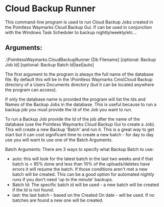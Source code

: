 # Cloud Backup Runner

This command-line program is used to run Cloud Backup Jobs created in the Pointless Waymarks Cloud Backup Gui. If can be used in conjunction with the Windows Task Scheduler to backup nightly/weekly/etc...

## Arguments:

.\PointlessWaymarks.CloudBackupRunner [Db Filename] [optional: Backup Job Id] [optional: Backup Batch Id|last|auto]

The first argument to the program is always the full name of the database file. By default this will be in the \Pointless Waymarks Cms\Cloud Backup directory of a Users Documents directory (but it can be located anywhere the program can access).

If only the database name is provided the program will list the Ids and Names of the Backup Jobs in the database. This is useful because to run a backup job you must provide the Id of the Job you want to run.

To run a Backup Job provide the Id of the job after the name of the database (use the Pointless Waymarks Cloud Backup Gui to create a Job). This will create a new Backup 'Batch' and run it. This is a great way to get start but it can cost significant time to create a new batch - for day to day use you will want to use one of the Batch Arguments.

Batch Arguments: There are 3 ways to specify what Backup Batch to use:
  - auto: this will look for the latest batch in the last two weeks and if that batch is < 95% done and less than 10% of the uploads/deletes have errors it will resume the batch. If those conditions aren't met a new batch will be created. This can be a good option for automated nightly runs if you don't need 'up to the minute' backups. 
  - Batch Id: The specific batch id will be used - a new batch will be created if the Id is not found.
  - last: the last batch - based on the Created On date - will be used. If no batches are found a new one will be created.

